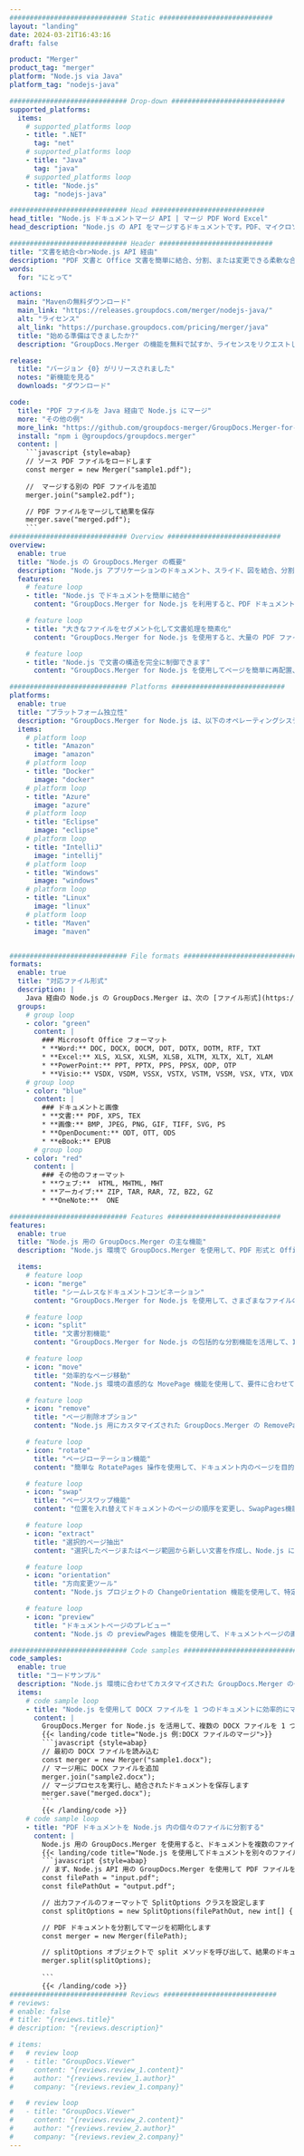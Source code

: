 ```yaml
---
############################# Static ############################
layout: "landing"
date: 2024-03-21T16:43:16
draft: false

product: "Merger"
product_tag: "merger"
platform: "Node.js via Java"
platform_tag: "nodejs-java"

############################# Drop-down ############################
supported_platforms:
  items:
    # supported_platforms loop
    - title: ".NET"
      tag: "net"
    # supported_platforms loop
    - title: "Java"
      tag: "java"
    # supported_platforms loop
    - title: "Node.js"
      tag: "nodejs-java"

############################# Head ############################
head_title: "Node.js ドキュメントマージ API | マージ PDF Word Excel"
head_description: "Node.js の API をマージするドキュメントです。PDF、マイクロソフト Word、Excel、プレゼンテーション、Visio、XPS、EPUB 形式のページの結合、分割、入れ替え、並べ替え、および削除を行います。"

############################# Header ############################
title: "文書を結合<br>Node.js API 経由"
description: "PDF 文書と Office 文書を簡単に結合、分割、または変更できる柔軟な合併API"
words:
  for: "にとって"

actions:
  main: "Mavenの無料ダウンロード"
  main_link: "https://releases.groupdocs.com/merger/nodejs-java/"
  alt: "ライセンス"
  alt_link: "https://purchase.groupdocs.com/pricing/merger/java"
  title: "始める準備はできましたか?"
  description: "GroupDocs.Merger の機能を無料で試すか、ライセンスをリクエストしてください"

release:
  title: "バージョン {0} がリリースされました"
  notes: "新機能を見る"
  downloads: "ダウンロード"

code:
  title: "PDF ファイルを Java 経由で Node.js にマージ"
  more: "その他の例"
  more_link: "https://github.com/groupdocs-merger/GroupDocs.Merger-for-Node.js-via-Java"
  install: "npm i @groupdocs/groupdocs.merger"
  content: |
    ```javascript {style=abap}   
    // ソース PDF ファイルをロードします
    const merger = new Merger("sample1.pdf");
    
    //  マージする別の PDF ファイルを追加
    merger.join("sample2.pdf");

    // PDF ファイルをマージして結果を保存
    merger.save("merged.pdf");
    ```
############################# Overview ############################
overview:
  enable: true
  title: "Node.js の GroupDocs.Merger の概要"
  description: "Node.js アプリケーションのドキュメント、スライド、図を結合、分割、再配置、調整するための包括的な API。"
  features:
    # feature loop
    - title: "Node.js でドキュメントを簡単に結合"
      content: "GroupDocs.Merger for Node.js を利用すると、PDF ドキュメントと Office ドキュメントを簡単に統合ファイルにまとめることができます。このライブラリは幅広い形式のサポートを拡張し、異なるファイルタイプのスムーズな統合と結合を可能にし、Node.js アプリケーションのドキュメント管理プロセスを強化します。"

    # feature loop
    - title: "大きなファイルをセグメント化して文書処理を簡素化"
      content: "GroupDocs.Merger for Node.js を使用すると、大量の PDF ファイルまたは Office ファイルをより管理しやすい部分に簡単に分割できます。特定のページ、範囲、または個々のページの抽出に基づいて文書を分割することで文書をカスタマイズできるため、文書ワークフローの整理と効率が向上します。"

    # feature loop
    - title: "Node.js で文書の構造を完全に制御できます"
      content: "GroupDocs.Merger for Node.js を使用してページを簡単に再配置、交換、または破棄することで、文書のレイアウトを再定義できます。独自のニーズに合わせて文書を調整できるため、カスタムファイル構成を他に類を見ない柔軟性が得られます。"

############################# Platforms ############################
platforms:
  enable: true
  title: "プラットフォーム独立性"
  description: "GroupDocs.Merger for Node.js は、以下のオペレーティングシステム、フレームワーク、およびパッケージマネージャーをサポートしています"
  items:
    # platform loop
    - title: "Amazon"
      image: "amazon"
    # platform loop
    - title: "Docker"
      image: "docker"
    # platform loop
    - title: "Azure"
      image: "azure"
    # platform loop
    - title: "Eclipse"
      image: "eclipse"
    # platform loop
    - title: "IntelliJ"
      image: "intellij"
    # platform loop
    - title: "Windows"
      image: "windows"
    # platform loop
    - title: "Linux"
      image: "linux"
    # platform loop
    - title: "Maven"
      image: "maven"


############################# File formats ############################
formats:
  enable: true
  title: "対応ファイル形式"
  description: |
    Java 経由の Node.js の GroupDocs.Merger は、次の [ファイル形式](https://docs.groupdocs.com/merger/nodejs-java/supported-document-formats/) での操作をサポートします。
  groups:
    # group loop
    - color: "green"
      content: |
        ### Microsoft Office フォーマット
        * **Word:** DOC, DOCX, DOCM, DOT, DOTX, DOTM, RTF, TXT
        * **Excel:** XLS, XLSX, XLSM, XLSB, XLTM, XLTX, XLT, XLAM
        * **PowerPoint:** PPT, PPTX, PPS, PPSX, ODP, OTP
        * **Visio:** VSDX, VSDM, VSSX, VSTX, VSTM, VSSM, VSX, VTX, VDX
    # group loop
    - color: "blue"
      content: |
        ### ドキュメントと画像
        * **文書:** PDF, XPS, TEX
        * **画像:** BMP, JPEG, PNG, GIF, TIFF, SVG, PS
        * **OpenDocument:** ODT, OTT, ODS
        * **eBook:** EPUB
      # group loop
    - color: "red"
      content: |
        ### その他のフォーマット
        * **ウェブ:**  HTML, MHTML, MHT
        * **アーカイブ:** ZIP, TAR, RAR, 7Z, BZ2, GZ
        * **OneNote:**  ONE

############################# Features ############################
features:
  enable: true
  title: "Node.js 用の GroupDocs.Merger の主な機能"
  description: "Node.js 環境で GroupDocs.Merger を使用して、PDF 形式と Office 形式のドキュメントを効率的にマージ、分割、操作できます。"

  items:
    # feature loop
    - icon: "merge"
      title: "シームレスなドキュメントコンビネーション"
      content: "GroupDocs.Merger for Node.js を使用して、さまざまなファイルの特定のページまたは範囲を組み合わせることにより、複数の文書を 1 つに簡単に結合できます。"

    # feature loop
    - icon: "split"
      title: "文書分割機能"
      content: "GroupDocs.Merger for Node.js の包括的な分割機能を活用して、1 つの文書を複数の小さなファイルに分割し、管理と整理を容易にします。"

    # feature loop
    - icon: "move"
      title: "効率的なページ移動"
      content: "Node.js 環境の直感的な MovePage 機能を使用して、要件に合わせてドキュメント内のページを再配置できます。"

    # feature loop
    - icon: "remove"
      title: "ページ削除オプション"
      content: "Node.js 用にカスタマイズされた GroupDocs.Merger の RemovePages 機能を使用すると、不要なページや特定のページ番号を簡単に削除できます。"

    # feature loop
    - icon: "rotate"
      title: "ページローテーション機能"
      content: "簡単な RotatePages 操作を使用して、ドキュメント内のページを目的の向き（90 度、180 度、または 270 度）に回転できます。"

    # feature loop
    - icon: "swap"
      title: "ページスワップ機能"
      content: "位置を入れ替えてドキュメントのページの順序を変更し、SwapPages機能を使用して再編成されたドキュメントを作成します。"

    # feature loop
    - icon: "extract"
      title: "選択的ページ抽出"
      content: "選択したページまたはページ範囲から新しい文書を作成し、Node.js に GroupDocs.Merger を使用して必要なコンテンツのみを抽出します。"

    # feature loop
    - icon: "orientation"
      title: "方向変更ツール"
      content: "Node.js プロジェクトの ChangeOrientation 機能を使用して、特定のページまたはすべてのページの向きを縦向きから横向きに、またはその逆に変更できます。"

    # feature loop
    - icon: "preview"
      title: "ドキュメントページのプレビュー"
      content: "Node.js の previewPages 機能を使用して、ドキュメントページの画像プレビューを生成して、コンテンツとレイアウトをよりよく理解できるようにします。"

############################# Code samples ############################
code_samples:
  enable: true
  title: "コードサンプル"
  description: "Node.js 環境に合わせてカスタマイズされた GroupDocs.Merger の一般的なユースケースをご覧ください。これらの例は、Node.js 用の GroupDocs.Merger を使用してドキュメントをマージすることの効率と容易さを示しています。"
  items:
    # code sample loop
    - title: "Node.js を使用して DOCX ファイルを 1 つのドキュメントに効率的にマージ"
      content: |
        GroupDocs.Merger for Node.js を活用して、複数の DOCX ファイルを 1 つの包括的なドキュメントにシームレスにマージできます。当社の [Merge Word Documents](https://docs.groupdocs.com/merger/nodejs-java/merge/word/) 機能を利用してファイルを効率的に結合し、ドキュメント管理と生産性を向上させましょう。 以下に、ドキュメント統合プロセスのガイドとなる Node.js コードスニペットを示します。
        {{< landing/code title="Node.js 例:DOCX ファイルのマージ">}}
        ```javascript {style=abap}   
        // 最初の DOCX ファイルを読み込む
        const merger = new Merger("sample1.docx");
        // マージ用に DOCX ファイルを追加
        merger.join("sample2.docx");
        // マージプロセスを実行し、結合されたドキュメントを保存します
        merger.save("merged.docx");
        ```
        {{< /landing/code >}}
    # code sample loop
    - title: "PDF ドキュメントを Node.js 内の個々のファイルに分割する"
      content: |
        Node.js 用の GroupDocs.Merger を使用すると、ドキュメントを複数のファイルに分割するのが簡単になります。当社の [文書分割](https://docs.groupdocs.com/merger/nodejs-java/split-document/) 機能を使用すると、PDF 個のサイズの大きい文書から特定のセクションを効率的に管理および抽出できるため、文書処理がより効果的になります。 この機能は、ページ範囲、開始/終了ページ、奇数/偶数ページ番号などの条件による文書の分割をサポートします。
        {{< landing/code title="Node.js を使用してドキュメントを別々のファイルに分割する方法">}}
        ```javascript {style=abap}   
        // まず、Node.js API 用の GroupDocs.Merger を使用して PDF ファイルを分割します
        const filePath = "input.pdf";
        const filePathOut = "output.pdf";

        // 出力ファイルのフォーマットで SplitOptions クラスを設定します
        const splitOptions = new SplitOptions(filePathOut, new int[] { 3, 6, 8 });

        // PDF ドキュメントを分割してマージを初期化します
        const merger = new Merger(filePath);

        // splitOptions オブジェクトで split メソッドを呼び出して、結果のドキュメントを取得します。
        merger.split(splitOptions);
  
        ```
        {{< /landing/code >}}
############################# Reviews ############################
# reviews:
# enable: false
# title: "{reviews.title}"
# description: "{reviews.description}"

# items:
#   # review loop
#   - title: "GroupDocs.Viewer"
#     content: "{reviews.review_1.content}"
#     author: "{reviews.review_1.author}"
#     company: "{reviews.review_1.company}"

#   # review loop
#   - title: "GroupDocs.Viewer"
#     content: "{reviews.review_2.content}"
#     author: "{reviews.review_2.author}"
#     company: "{reviews.review_2.company}"
---
```

